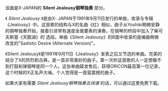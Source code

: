 

该曲是X-JAPAN的 **Silent Jealousy钢琴独奏** 部分。

《 _Silent Jealousy_ 》是由X-
JAPAN于1991年9月11日发行的单曲，收录与专辑《Jealousy》中。这首歌的结构与X的名曲《红》相似，曲子从Yoshiki稍微安静的钢琴独奏开始，接着引进带有速度金属要素的演奏。在钢琴的桥段中加入了柴可夫斯基《天鹅湖》的
选段。单曲《Silent Jealousy》的B面中收录的是编曲稍做改变的"Sadistic Desire (Alternate Version)"。

《Silent
Jealousy》是1991年9月11日《Jealousy》发表之后又节选的单曲。完美的结合了X的热烈和古典，是一首非常美妙的曲子。第一次听这首歌的人一定想像不到打鼓和弹钢琴是同一个人。这张单曲碟发售后，获得ORICON最高第一位记录，这个时候的X正名声大噪。个人觉得是一首蛮震撼的曲子。

如果大家有需要 _Silent Jealousy钢琴独奏五线谱_ 的话，可以通过这里免费下载。


